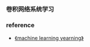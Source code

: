 ### 卷积网络系统学习



### reference 

* [《machine learning yearning》](https://xiaqunfeng.gitbooks.io/machine-learning-yearning/content/chapter5.html)
